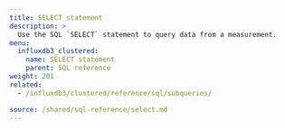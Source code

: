 ```yaml
---
title: SELECT statement
description: >
  Use the SQL `SELECT` statement to query data from a measurement.
menu:
  influxdb3_clustered:
    name: SELECT statement
    parent: SQL reference
weight: 201
related:
  - /influxdb3/clustered/reference/sql/subqueries/

source: /shared/sql-reference/select.md
---
```


<!-- 
The content of this page is at /content/shared/sql-reference/select.md
-->
